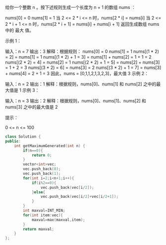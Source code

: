 给你一个整数 n 。按下述规则生成一个长度为 n + 1 的数组 nums ：

nums[0] = 0
nums[1] = 1
当 2 <= 2 * i <= n 时，nums[2 * i] = nums[i]
当 2 <= 2 * i + 1 <= n 时，nums[2 * i + 1] = nums[i] + nums[i + 1]
返回生成数组 nums 中的 最大 值。

 

示例 1：

输入：n = 7
输出：3
解释：根据规则：
  nums[0] = 0
  nums[1] = 1
  nums[(1 * 2) = 2] = nums[1] = 1
  nums[(1 * 2) + 1 = 3] = nums[1] + nums[2] = 1 + 1 = 2
  nums[(2 * 2) = 4] = nums[2] = 1
  nums[(2 * 2) + 1 = 5] = nums[2] + nums[3] = 1 + 2 = 3
  nums[(3 * 2) = 6] = nums[3] = 2
  nums[(3 * 2) + 1 = 7] = nums[3] + nums[4] = 2 + 1 = 3
因此，nums = [0,1,1,2,1,3,2,3]，最大值 3
示例 2：

输入：n = 2
输出：1
解释：根据规则，nums[0]、nums[1] 和 nums[2] 之中的最大值是 1
示例 3：

输入：n = 3
输出：2
解释：根据规则，nums[0]、nums[1]、nums[2] 和 nums[3] 之中的最大值是 2


提示：

0 <= n <= 100

```cpp
class Solution {
public:
    int getMaximumGenerated(int n) {
        if(n==0){
            return 0;
        }
        vector<int>vec;
        vec.push_back(0);
        vec.push_back(1);
        for(int i=2;i<n+1;i++){
            if(i%2==0){
                vec.push_back(vec[i/2]);
            }else{
                vec.push_back(vec[i/2]+vec[i/2+1]);
            }
        }
        int maxval=INT_MIN;
        for(int item:vec){
            maxval=max(maxval,item);
        }
        return maxval;
    }
};
```

